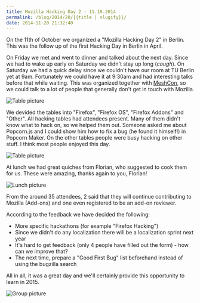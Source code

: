 ```yaml
---
title: Mozilla Hacking Day 2 - 11.10.2014
permalink: /blog/2014/20/{{title | slugify}}/
date: 2014-11-20 21:32:40
---
```


On the 11th of October we organized a "Mozilla Hacking Day 2" in Berlin. This was the follow up of the first Hacking Day in Berlin in April.

<!-- excerpt -->

On Friday we met and went to dinner and talked about the next day. Since we had to wake up early on Saturday we didn't stay up long (*cough*). On Saturday we had a quick delay since we couldn't have our room at TU Berlin yet at 9am. Fortunately we could have it at 9:30am and had interesting talks before that while waiting. This was organized together with [MeshCon](http://meshcon.net/), so we could talk to a lot of people that generally don't get in touch with Mozilla.

![Table picture](https://farm4.staticflickr.com/3956/14931192133_c3c0114762.jpg)

We devided the tables into "Firefox", "Firefox OS", "Firefox Addons" and "Other". All hacking tables had attendees present. Many of them didn't know what to hack on, so we helped them out. Someone asked me about Popcorn.js and I could show him how to fix a bug (he found it himself!) in Popcorn Maker. On the other tables people were busy hacking on other stuff. I think most people enjoyed this day.

![Table picture](https://farm6.staticflickr.com/5602/15365218438_78e41ee487.jpg)

At lunch we had great quiches from Florian, who suggested to cook them for us. These were amazing, thanks again to you, Florian!

![Lunch picture](https://farm4.staticflickr.com/3927/15363165469_437f5db76e.jpg)

From the around 35 attendees, 2 said that they will continue contributing to Mozilla (Add-ons) and one even registered to be an add-on reviewer.

According to the feedback we have decided the following:

*   More specific hackathons (for example "Firefox Hacking")
*   Since we didn't do any localization there will be a localization sprint next year
*   It's hard to get feedback (only 4 people have filled out the form) - how can we improve that?
*   The next time, prepare a "Good First Bug" list beforehand instead of using the bugzilla search

All in all, it was a great day and we'll certainly provide this opportunity to learn in 2015.

![Group picture](https://farm6.staticflickr.com/5603/15550641365_0b52e6de93.jpg)

